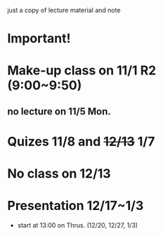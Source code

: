 just a copy of lecture material and note

# Important!
# Make-up class on 11/1 R2 (9:00~9:50)
## no lecture on 11/5 Mon.
# Quizes 11/8 and ~~12/13~~ 1/7
# No class on 12/13
# Presentation 12/17~1/3
* start at 13:00 on Thrus. (12/20, 12/27, 1/3)


